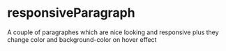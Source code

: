 # responsiveParagraph
A couple of paragraphes which are nice looking and responsive plus they change color and background-color on hover effect
